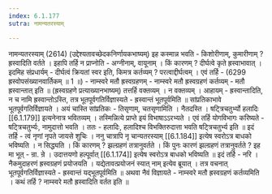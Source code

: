 ```yaml
---
index: 6.1.177
sutra: नामन्यतरस्याम्

---
```

नामन्यतरस्याम् (2614) (उद्देश्यतावच्छेदकनिर्णायकभाष्यम्) इह कस्मान्न भवति  -  किशोरीणाम्, कुमारीणाम् ? ह्रस्वादिति वर्तते । इहापि तर्हि न प्राप्नोति  -  अग्नीनाम्, वायूनाम् । किं कारणम् ? दीर्घत्वे कृते ह्रस्वाभावात् । इदमिह संप्रधार्यम्  -  दीर्घत्वं क्रियतां स्वर इति, किमत्र कर्तव्यम् ? परत्वाद्दीर्घत्वम् । एवं तर्हि  -  (6299 ह्रस्वोपसंख्यानवार्तिकम् ॥ 1 ॥) - नाम्स्वरे मतौ ह्रस्वग्रहणम् - नाम्स्वरे मतौ ह्रस्वग्रहणं कर्तव्यम्  -  मतौ ह्रस्वान्तात् इति ॥ (ह्रस्वग्रहणे प्रत्याख्यानभाष्यम्) तत्तर्हि वक्तव्यम् । न वक्तव्यम् । आहायम्  -  ह्रस्वान्तादिति, न च नामि ह्रस्वान्तोऽस्ति, तत्र भूतपूर्वगतिर्विज्ञास्यते  -  ह्रस्वान्तं भूतपूर्वमिति ॥ सांप्रतिकाभावे भूतपूर्वगतिर्विज्ञायते । अयं चास्ति सांप्रतिकः  -  तिसृणाम्, चतसृणामिति । नैतदस्ति । षटि्त्रचतुर्भ्यो हलादिः [[6.1.179]] इत्यनेनात्र भवितव्यम् । तस्मिन्नित्ये प्राप्ते इयं विभाषाऽऽरभ्यते । एवं तर्हि योगविभागः करिष्यते  -  षटि्त्रचतुर्भ्यः, नामुदात्तो भवति । ततः  -  हलादिः, हलादिश्च विभक्तिरुदात्ता भवति षटि्त्रचतुर्भ्य इति ॥ इदं तर्हि  -  त्वं नृणां नृपते जायसे शुचिः । ननु चात्रापि नृ चान्यतरस्याम् [[6.1.184]] इत्येष स्वरोऽत्र बाधको भविष्यति । न सिद्ध्यति । किं कारणम् ? झल्ग्रहणं तत्रानुवर्तते । किं पुनः कारणं झल्ग्रहणं तत्रानुवर्तते ? इह मा भूत्  -  न्रा. न्रे । उदात्तयणो हल्पूर्वात् [[6.1.174]] इत्येष स्वरोऽत्र बाधको भविष्यति ॥ इदं तर्हि  -  नरि । नैकमुदाहरणं ह्रस्वग्रहणं प्रयोजयति । यद्येतावत्प्रयोजनं स्यात् नाम् इत्येव ब्रूयात् । तत्र वचनात् भूतपूर्वगतिर्विज्ञास्यते  -  ह्रस्वान्तं यद्भूतपूर्वमिति ॥ अथवा नैवं विज्ञायते  -  नाम्स्वरे मतौ ह्रस्वग्रहणं कर्तव्यमिति । कथं तर्हि ? नाम्स्वरे मतौ ह्रस्वादिति वर्तत इति ॥